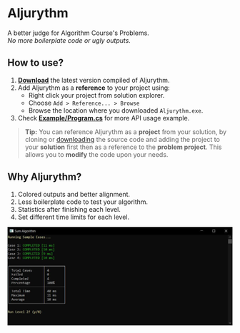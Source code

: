 # Aljurythm

A better judge for Algorithm Course's Problems.  
_No more boilerplate code or ugly outputs._

## How to use?

1. **[Download][download-release]** the latest version compiled of Aljurythm.
1. Add Aljurythm as a **reference** to your project using:
   - Right click your project from solution explorer.
   - Choose `Add > Reference... > Browse`
   - Browse the location where you downloaded `Aljurythm.exe`.
1. Check **[Example/Program.cs](Example/Program.cs)** for more API usage example.

> **Tip:** You can reference Aljurythm as a **project** from your solution, by cloning or [downloading][download-source] the source code and adding the project to your **solution** first then as a reference to the **problem project**. This allows you to **modify** the code upon your needs.

[download-release]: https://github.com/YoussefRaafatNasry/aljurythm/releases/latest
[download-source]: https://github.com/YoussefRaafatNasry/aljurythm/archive/master.zip

## Why Aljurythm?

1. Colored outputs and better alignment.
1. Less boilerplate code to test your algorithm.
1. Statistics after finishing each level.
1. Set different time limits for each level.

![screenshot](screenshot.jpg)